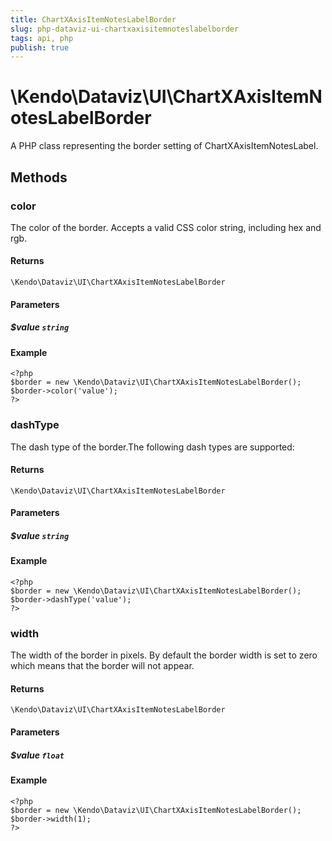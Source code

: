 ```yaml
---
title: ChartXAxisItemNotesLabelBorder
slug: php-dataviz-ui-chartxaxisitemnoteslabelborder
tags: api, php
publish: true
---
```


# \Kendo\Dataviz\UI\ChartXAxisItemNotesLabelBorder

A PHP class representing the border setting of ChartXAxisItemNotesLabel.


## Methods

### color
The color of the border. Accepts a valid CSS color string, including hex and rgb.

#### Returns
`\Kendo\Dataviz\UI\ChartXAxisItemNotesLabelBorder`

#### Parameters

##### $value `string`



#### Example 
    <?php
    $border = new \Kendo\Dataviz\UI\ChartXAxisItemNotesLabelBorder();
    $border->color('value');
    ?>

### dashType
The dash type of the border.The following dash types are supported:

#### Returns
`\Kendo\Dataviz\UI\ChartXAxisItemNotesLabelBorder`

#### Parameters

##### $value `string`



#### Example 
    <?php
    $border = new \Kendo\Dataviz\UI\ChartXAxisItemNotesLabelBorder();
    $border->dashType('value');
    ?>

### width
The width of the border in pixels. By default the border width is set to zero which means that the border will not appear.

#### Returns
`\Kendo\Dataviz\UI\ChartXAxisItemNotesLabelBorder`

#### Parameters

##### $value `float`



#### Example 
    <?php
    $border = new \Kendo\Dataviz\UI\ChartXAxisItemNotesLabelBorder();
    $border->width(1);
    ?>

 
